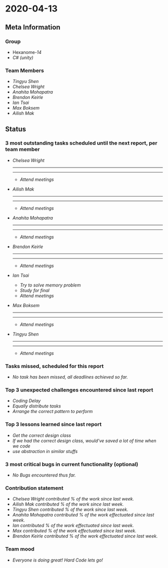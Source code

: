 # 2020-04-13

## Meta Information

### Group

 * Hexanome-*14*
 * *C# (unity)*

### Team Members

 * *Tingyu Shen*
 * *Chelsea Wright*
 * *Anahita Mohapatra*
 * *Brendon Keirle*
 * *Ian Tsai*
 * *Max Boksem*
 * *Ailish Mak*

## Status

### 3 most outstanding tasks scheduled until the next report, per team member

 * *Chelsea Wright*
   * **
   * **
   * *Attend meetings*
   
   
 * *Ailish Mak*
   * **
   * **
   * *Attend meetings*
 
 
 * *Anahita Mohapatra*
   * **
   * **
   * *Attend meetings*
 
 * *Brendon Keirle*
   * **
   * **
   * *Attend meetings*
 
 
 * *Ian Tsai*
   * *Try to solve memory problem*
   * *Study for final*
   * *Attend meetings*


 * *Max Boksem*
   * **
   * **
   * *Attend meetings*
 
 
 * *Tingyu Shen*
   * **
   * **
   * *Attend meetings*



### Tasks missed, scheduled for this report

 * *No task has been missed, all deadlines achieved so far.*

### Top 3 unexpected challenges encountered since last report

 * *Coding Delay*
 * *Equally distribute tasks*
 * *Arrange the correct pattern to perform*
 

### Top 3 lessons learned since last report

   * *Get the correct design class*
   * *If we had the correct design class, would've saved a lot of time when we code*
   * *use abstraction in similar stuffs*

### 3 most critical bugs in current functionality (optional)

 * *No Bugs encountered thus far.*

### Contribution statement

 * *Chelsea Wright contributed % of the work since last week.*
 * *Ailish Mak contributed % of the work since last week.*
 * *Tingyu Shen contributed % of the work since last week.*
 * *Anahita Mohapatra contributed % of the work effectuated since last week.*
 * *Ian contributed % of the work effectuated since last week.*
 * *Max contributed % of the work effectuated since last week.*
 * *Brendon Keirle contributed % of the work effectuated since last week.*

### Team mood

 * *Everyone is doing great! Hard Code lets go!*
